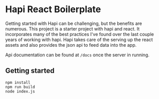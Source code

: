 # Hapi React Boilerplate

Getting started with Hapi can be challenging, but the benefits are numerous.
This project is a starter project with hapi and react. It incorporates many of
the best practices I've found over the last couple years of working with hapi.
Hapi takes care of the serving up the react assets and also provides the json
api to feed data into the app.

Api documentation can be found at `/docs` once the server in running.

## Getting started

    npm install
    npm run build
    node index.js

